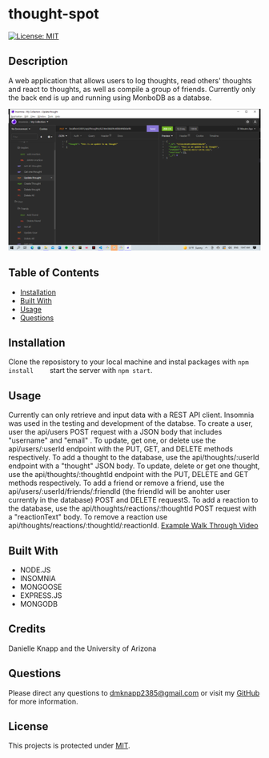 # thought-spot

[![License: MIT](https://img.shields.io/badge/License-MIT-yellow.svg)](https://opensource.org/licenses/MIT)



## Description
A web application that allows users to log thoughts, read others' thoughts and react to thoughts, as well as compile a group of friends. Currently only the back end is up and running using MonboDB as a databse.

    
![](/images/insomnia.png)
  


## Table of Contents

* [Installation](#installation)
* [Built With](#built-with)
* [Usage](#usage)
* [Questions](#questions)

## Installation
Clone the reposistory to your local machine and instal packages with 
`npm install	`
start the server with
`npm start`. 
    
## Usage
Currently can only retrieve and input data with a REST API client. Insomnia was used in the testing and development of the databse. To create a user, user the api/users POST request with a JSON body that includes "username" and "email" . To update, get one, or delete use the api/users/:userId endpoint with the PUT, GET, and DELETE methods respectively. To add a thought to the database, use the api/thoughts/:userId endpoint with a "thought" JSON body. To update, delete or get one thought, use the api/thoughts/:thoughtId endpoint with the PUT, DELETE and GET methods respectively. To add a friend or remove a friend, use the api/users/:userId/friends/:friendId (the friendId will be anohter user currently in the database) POST and DELETE requestS. To add a reaction to the database, use the api/thoughts/reactions/:thoughtId POST request with a "reactionText" body. To remove a reaction use api/thoughts/reactions/:thoughtId/:reactionId. 
[Example Walk Through Video](https://drive.google.com/file/d/11XHqOM6jKgtpve_WVjEOcywAmse-1JK1/view?usp=sharing)

  
## Built With

* NODE.JS
* INSOMNIA
* MONGOOSE
* EXPRESS.JS
* MONGODB
    
## Credits
Danielle Knapp and the University of Arizona

## Questions
Please direct any questions to dmknapp2385@gmail.com or visit my [GitHub](https://github.com/dmknapp2385) for more information. 

## License
This projects is protected under [MIT](license.txt).
